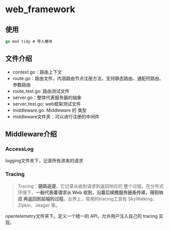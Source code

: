 # web_framework
## 使用

```go
go mod tidy # 导入模块
```

## 文件介绍 

- context.go：路由上下文
- route.go：路由文件，内涵路由节点注册方法，支持静态路由、通配符路由、参数路由
- route_test.go: 路由测试文件
- server.go：整体代表服务器的抽象
- server_test.go: web框架测试文件
- middleware.go: Middleware 的 类型
- middleware文件夹：可以进行注册的中间件

## Middleware介绍

### AccessLog

logging文件夹下，记录所有进来的请求

### Tracing 

> Tracing：**链路追逐**，它记录从收到请求到返回响应的 整个过程。在分布式环境下，**一般代表着请求从 Web 收到，沿着后续微服务链条传递，得到响应 再返回到前端的过程**。业界上，常用的tracing工具有 SkyWalking、Zipkin、Jeager 等。 

opentelemetry文件夹下。定义一个统一的 API，允许用户注入自己的 tracing 实现。

